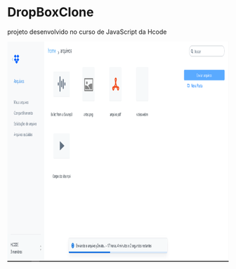 # DropBoxClone
projeto desenvolvido no curso de JavaScript da Hcode


<img src="https://raw.githubusercontent.com/falcaovitor/DropBoxClone/main/uploads/dropBoxclonefinal.png" height="500" width="1000">
